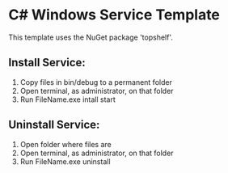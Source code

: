 # C# Windows Service Template

This template uses the NuGet package 'topshelf'.

## Install Service:
1. Copy files in bin/debug to a permanent folder
2. Open terminal, as administrator, on that folder
3. Run FileName.exe intall start
## Uninstall Service:
1. Open folder where files are
2. Open terminal, as administrator, on that folder
3. Run FileName.exe uninstall
